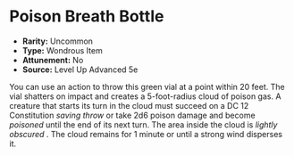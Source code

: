 # Poison Breath Bottle

- **Rarity:** Uncommon
- **Type:** Wondrous Item
- **Attunement:** No
- **Source:** Level Up Advanced 5e

You can use an action to throw this green vial at a point within 20 feet. The vial shatters on impact and creates a 5-foot-radius cloud of poison gas. A creature that starts its turn in the cloud must succeed on a DC 12 Constitution _saving throw_  or take 2d6 poison damage and become _poisoned_  until the end of its next turn. The area inside the cloud is _lightly obscured_ . The cloud remains for 1 minute or until a strong wind disperses it.
